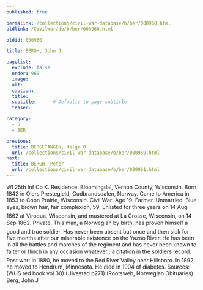 ```yaml
---
published: true

permalink: /collections/civil-war-database/b/ber/000960.html
oldlink: /CivilWar/db/b/ber/000960.html

oldid: 000960

title: BERGH, John J.

pagelist:
  exclude: false
  order: 960
  image: 
  alt:
  caption:
  title:
  subtitle:      # Defaults to page subtitle
  teaser:

category: 
  - B 
  - BER

previous:
  title: BERGETANGEN, Helge O.
  url: /collections/civil-war-database/b/ber/000959.html  
next:
  title: BERGH, Peter
  url: /collections/civil-war-database/b/ber/000961.html   
---
```

WI 25th Inf Co K. Residence: Bloomingdal, Vernon County, Wisconsin. Born 1842 in Oiers Prestegjeld, Gudbrandsdalen, Norway. Came to America in 1853 to Coon Prairie, Wisconsin. Civil War: Age 19. Farmer. Unmarried. Blue eyes, brown hair, fair complexion, 5&#146;9&#148;. Enlisted for three years on 14 Aug 1862 at Viroqua, Wisconsin, and mustered at La Crosse, Wisconsin, on 14 Sep 1862. Private. &#147;This man, a Norwegian by birth, has proven himself a good and true soldier. Has never been absent but once and then sick for five months after our miserable existence on the Yazoo River. He has been in all the battles and marches of the regiment and has never been known to falter or flinch in any occasion whatever.&#148;; a citation in the soldier&#146;s record. Post war: In 1880, he moved to the Red River Valley near Hillsboro. In 1892, he moved to Hendrum, Minnesota. He died in 1904 of diabetes. Sources: (WHS red book vol 30) (Ulvestad p271) (Rootsweb, Norwegian Obituaries) &#147;Berg, John J&#148;